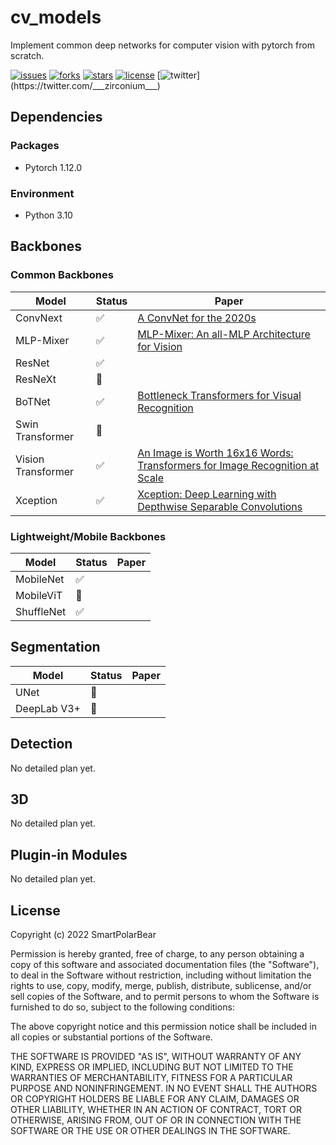 # cv_models

Implement common deep networks for computer vision with pytorch from scratch.

[![issues](https://img.shields.io/github/issues/SmartPolarBear/cv_models)](https://github.com/SmartPolarBear/cv_models/issues)
[![forks](https://img.shields.io/github/forks/SmartPolarBear/cv_models)](https://github.com/SmartPolarBear/cv_models/fork)
[![stars](https://img.shields.io/github/stars/SmartPolarBear/cv_models)](https://github.com/SmartPolarBear/cv_models/stargazers)
[![license](https://img.shields.io/github/license/SmartPolarBear/cv_models)](https://github.com/SmartPolarBear/cv_models/blob/master/LICENSE)
[![twitter](https://img.shields.io/twitter/url?style=social&url=https%3A%2F%2Ftwitter.com%2F___zirconium___)](https://twitter.com/___zirconium___)

## Dependencies

### Packages

- Pytorch 1.12.0

### Environment

- Python 3.10

## Backbones

### Common Backbones

| Model              | Status | Paper                                                                                                                                                                                |
|--------------------|--------|--------------------------------------------------------------------------------------------------------------------------------------------------------------------------------------|
| ConvNext           | ✅      | [A ConvNet for the 2020s](https://arxiv.org/abs/2201.03545)                                                                                                                          |
| MLP-Mixer          | ✅      | [MLP-Mixer: An all-MLP Architecture for Vision](https://arxiv.org/abs/2105.01601)                                                                                                    |
| ResNet             | ✅      | []()                                                                                                                                                                                 |
| ResNeXt            | 🔄️    | []()                                                                                                                                                                                 |
| BoTNet             | ✅      | [Bottleneck Transformers for Visual Recognition](https://openaccess.thecvf.com//content/CVPR2021/papers/Srinivas_Bottleneck_Transformers_for_Visual_Recognition_CVPR_2021_paper.pdf) |
| Swin Transformer   | 🔄️    | []()                                                                                                                                                                                 |
| Vision Transformer | ✅      | [An Image is Worth 16x16 Words: Transformers for Image Recognition at Scale](https://arxiv.org/abs/2010.11929v2)                                                                     |
| Xception           | ✅      | [Xception: Deep Learning with Depthwise Separable Convolutions](https://arxiv.org/abs/1610.02357)                                                                                    |

### Lightweight/Mobile Backbones

| Model      | Status | Paper |
|------------|--------|-------|
| MobileNet  | ✅      | []() |
| MobileViT  | 🔄️    | []() |
| ShuffleNet | ✅      | []() |

## Segmentation

| Model       | Status | Paper |
|-------------|--------|-------|
| UNet        | 🔄️    | []()  |
| DeepLab V3+ | 🔄️    | []()  |

## Detection

No detailed plan yet.

## 3D

No detailed plan yet.

## Plugin-in Modules

No detailed plan yet.

## License

Copyright (c) 2022 SmartPolarBear

Permission is hereby granted, free of charge, to any person obtaining a copy
of this software and associated documentation files (the "Software"), to deal
in the Software without restriction, including without limitation the rights
to use, copy, modify, merge, publish, distribute, sublicense, and/or sell
copies of the Software, and to permit persons to whom the Software is
furnished to do so, subject to the following conditions:

The above copyright notice and this permission notice shall be included in all
copies or substantial portions of the Software.

THE SOFTWARE IS PROVIDED "AS IS", WITHOUT WARRANTY OF ANY KIND, EXPRESS OR
IMPLIED, INCLUDING BUT NOT LIMITED TO THE WARRANTIES OF MERCHANTABILITY,
FITNESS FOR A PARTICULAR PURPOSE AND NONINFRINGEMENT. IN NO EVENT SHALL THE
AUTHORS OR COPYRIGHT HOLDERS BE LIABLE FOR ANY CLAIM, DAMAGES OR OTHER
LIABILITY, WHETHER IN AN ACTION OF CONTRACT, TORT OR OTHERWISE, ARISING FROM,
OUT OF OR IN CONNECTION WITH THE SOFTWARE OR THE USE OR OTHER DEALINGS IN THE
SOFTWARE.